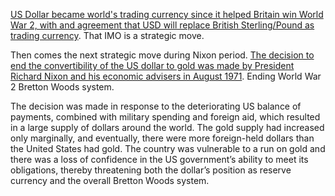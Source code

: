 [US Dollar became world's trading currency since it helped Britain win World War 2, with and agreement that USD will replace British Sterling/Pound as trading currency](https://youtu.be/xguam0TKMw8?t=714). That IMO is a strategic move. 

Then comes the next strategic move during Nixon period. [The decision to end the convertibility of the US dollar to gold was made by President Richard Nixon and his economic advisers in August 1971](https://www.federalreservehistory.org/essays/gold-convertibility-ends). Ending World War 2 Bretton Woods system.

The decision was made in response to the deteriorating US balance of payments, combined with military spending and foreign aid, which resulted in a large supply of dollars around the world. The gold supply had increased only marginally, and eventually, there were more foreign-held dollars than the United States had gold. The country was vulnerable to a run on gold and there was a loss of confidence in the US government’s ability to meet its obligations, thereby threatening both the dollar’s position as reserve currency and the overall Bretton Woods system.
